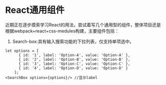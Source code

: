 # React通用组件

近期正在逐步摸索学习React的用法，尝试着写几个通用型的组件，整体项目还是根据webpack+react+css-medules构建，主要组件包括：
1. Search-box:具有输入搜索功能的下拉列表，仅支持单项选中。
```
let options = [
      { id: '1', label: 'Option-A', value: 'Option-A' },
      { id: '2', label: 'Option-B', value: 'Option-B' },
      { id: '3', label: 'Option-C', value: 'Option-C' },
      { id: '4', label: 'Option-D', value: 'Option-D' }
    ];
<SearchBox options={options}/> //显示label
```

